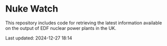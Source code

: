 # Nuke Watch

This repository includes code for retrieving the latest information available on the output of EDF nuclear power plants in the UK.

Last updated: 2024-12-27 18:14